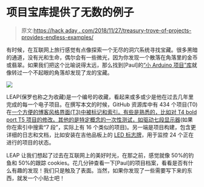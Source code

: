 # 项目宝库提供了无数的例子

> 原文:[https://hack aday . com/2018/11/27/treasury-trove-of-projects-provides-endless-examples/](https://hackaday.com/2018/11/27/treasure-trove-of-projects-provides-endless-examples/)

有时候，在互联网上旅行感觉有点像探索一个无尽的洞穴系统寻找宝藏。很多黑暗的通道，没有光和生命，偶尔会有一些微光，因为你发现一个散落在角落里的金币或翡翠。如果我们把这个比喻说得太远，那么找到[Paul]的[“小 Arduino 项目”库](https://github.com/tardate/LittleArduinoProjects)就像转过一个不起眼的角落却发现了龙的宝藏。

![](../Images/499d9b9359d26aa75a1f9cb398c15f14.png)

LEAP(保罗也称之为收藏)是一个编号的收藏，看起来或多或少是他在过去几年里完成的每一个电子项目。在撰写本文的时候，GitHub 资源库中有 434 个项目(T0)在[一个方便的博客风格界面(T3)中被标记和索引。有些是熟悉的，比如对 T4 bold port T5 项目的修改。其他的是特定概念的一次性测试，如](https://leap.tardate.com/)[驱动七段显示器](https://github.com/tardate/LittleArduinoProjects/tree/master/playground/LED7Segment/DirectDrive)(如果你在索引中搜索“7 段”，实际上有 16 个类似的项目)。另一端是项目构建，包含更详细的日志和文档，比如安装在吉他品板上的 [LED 标志牌](https://fretboard.tardate.com/)，用于监控 24 个正在进行的项目的状态。

LEAP 让我们想起了过去在互联网上的美好时光，在那之前，感觉就像 50%的钓鱼和 50%的跟踪 cookies。花几分钟查看一下[Paul]的项目档案，看看是否有什么有趣的发现！我们只是触及了表面。当然，如果你发现了一些需要写下来的东西，就发一个小贴士吧！